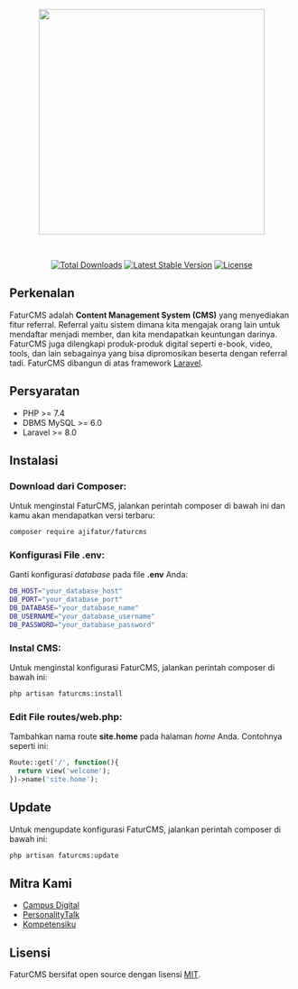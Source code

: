 <p align="center"><img src="https://fpm.faturmedia.xyz/assets/images/others/faturcms.jpg" width="400"></p>
<br>
<p align="center">
  <a href="https://packagist.org/packages/ajifatur/faturcms"><img src="https://poser.pugx.org/ajifatur/faturcms/d/total.svg" alt="Total Downloads"></a>
  <a href="https://packagist.org/packages/ajifatur/faturcms"><img src="https://poser.pugx.org/ajifatur/faturcms/v/stable.svg" alt="Latest Stable Version"></a>
  <a href="https://packagist.org/packages/ajifatur/faturcms"><img src="https://poser.pugx.org/ajifatur/faturcms/license.svg" alt="License"></a>
</p>


## Perkenalan

FaturCMS adalah **Content Management System (CMS)** yang menyediakan fitur referral. Referral yaitu sistem dimana kita mengajak orang lain untuk mendaftar menjadi member, dan kita mendapatkan keuntungan darinya. FaturCMS juga dilengkapi produk-produk digital seperti e-book, video, tools, dan lain sebagainya yang bisa dipromosikan beserta dengan referral tadi. FaturCMS  dibangun di atas framework [Laravel](https://laravel.com).

## Persyaratan
- PHP >= 7.4
- DBMS MySQL >= 6.0
- Laravel >= 8.0

## Instalasi

### Download dari Composer:

Untuk menginstal FaturCMS, jalankan perintah composer di bawah ini dan kamu akan mendapatkan versi terbaru:

```sh
composer require ajifatur/faturcms
```

### Konfigurasi File .env:

Ganti konfigurasi *database* pada file __.env__ Anda:

```sh
DB_HOST="your_database_host"
DB_PORT="your_database_port"
DB_DATABASE="your_database_name"
DB_USERNAME="your_database_username"
DB_PASSWORD="your_database_password"
```

### Instal CMS:

Untuk menginstal konfigurasi FaturCMS, jalankan perintah composer di bawah ini:

```sh
php artisan faturcms:install
```

### Edit File routes/web.php:

Tambahkan nama route __site.home__ pada halaman *home* Anda. Contohnya seperti ini:

```php
Route::get('/', function(){
  return view('welcome');
})->name('site.home');
```

## Update

Untuk mengupdate konfigurasi FaturCMS, jalankan perintah composer di bawah ini:

```sh
php artisan faturcms:update
```

## Mitra Kami
- [Campus Digital](https://campusdigital.id)
- [PersonalityTalk](https://psikologanda.com)
- [Kompetensiku](https://kompetensiku.id)

## Lisensi
FaturCMS bersifat open source dengan lisensi [ MIT](https://opensource.org/licenses/MIT).
